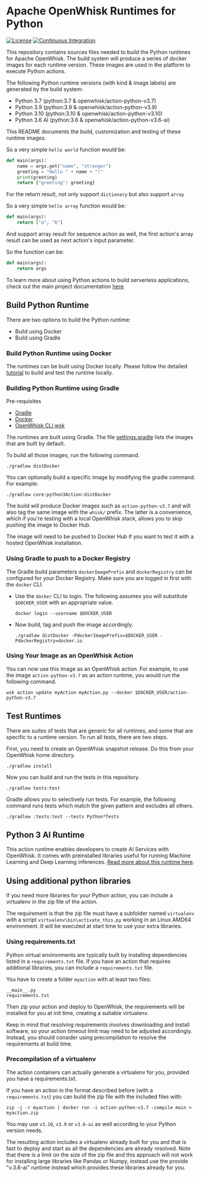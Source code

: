 <!--
#
# Licensed to the Apache Software Foundation (ASF) under one or more
# contributor license agreements.  See the NOTICE file distributed with
# this work for additional information regarding copyright ownership.
# The ASF licenses this file to You under the Apache License, Version 2.0
# (the "License"); you may not use this file except in compliance with
# the License.  You may obtain a copy of the License at
#
#     http://www.apache.org/licenses/LICENSE-2.0
#
# Unless required by applicable law or agreed to in writing, software
# distributed under the License is distributed on an "AS IS" BASIS,
# WITHOUT WARRANTIES OR CONDITIONS OF ANY KIND, either express or implied.
# See the License for the specific language governing permissions and
# limitations under the License.
#
-->

# Apache OpenWhisk Runtimes for Python
[![License](https://img.shields.io/badge/license-Apache--2.0-blue.svg)](http://www.apache.org/licenses/LICENSE-2.0)
[![Continuous Integration](https://github.com/apache/openwhisk-runtime-python/actions/workflows/ci.yaml/badge.svg)](https://github.com/apache/openwhisk-runtime-python/actions/workflows/ci.yaml)

This repository contains sources files needed to build the Python runtimes for Apache OpenWhisk. The build system will produce a series of docker images for each runtime version. These images are used in the platform to execute Python actions.

The following Python runtime versions (with kind & image labels) are generated by the build system:

- Python 3.7 (python:3.7 & openwhisk/action-python-v3.7)
- Python 3.9 (python:3.9 & openwhisk/action-python-v3.9)
- Python 3.10 (python:3.10 & openwhisk/action-python-v3.10)
- Python 3.6 AI (python:3.6 & openwhisk/action-python-v3.6-ai)

This README documents the build, customization and testing of these runtime images.

So a very simple `hello world` function would be:

```python
def main(args):
    name = args.get("name", "stranger")
    greeting = "Hello " + name + "!"
    print(greeting)
    return {"greeting": greeting}
```

For the return result, not only support `dictionary` but also support `array`

So a very simple `hello array` function would be:

```python
def main(args):
    return ["a", "b"]
```

And support array result for sequence action as well, the first action's array result can be used as next action's input parameter.

So the function can be:

```python
def main(args):
    return args
```

To learn more about using Python actions to build serverless applications, check out the main project documentation [here](https://github.com/apache/openwhisk/blob/master/docs/actions-python.md).

## Build Python Runtime

There are two options to build the Python runtime:

- Build using Docker
- Build using Gradle

### Build Python Runtime using Docker
The runtimes can be built using Docker locally. Please follow the detailed [tutorial](tutorials/local_build.md) to build and test the runtime locally.

### Building Python Runtime using Gradle

Pre-requisites

- [Gradle](https://gradle.org/)
- [Docker](https://www.docker.com/)
- [OpenWhisk CLI wsk](https://github.com/apache/openwhisk-cli/releases)

The runtimes are built using Gradle. The file [settings.gradle](settings.gradle) lists the images that are built by default.

To build all those images, run the following command.

```
./gradlew distDocker
```

You can optionally build a specific image by modifying the gradle command. For example:
```
./gradlew core:python3Action:distDocker
```

The build will produce Docker images such as `action-python-v3.7`
and will also tag the same image with the `whisk/` prefix. The latter
is a convenience, which if you're testing with a local OpenWhisk
stack, allows you to skip pushing the image to Docker Hub.

The image will need to be pushed to Docker Hub if you want to test it
with a hosted OpenWhisk installation.

### Using Gradle to push to a Docker Registry

The Gradle build parameters `dockerImagePrefix` and `dockerRegistry`
can be configured for your Docker Registry. Make sure you are logged
in first with the `docker` CLI.

- Use the `docker` CLI to login. The following assumes you will substitute `$DOCKER_USER` with an appropriate value.
  ```
  docker login --username $DOCKER_USER
  ```

- Now build, tag and push the image accordingly.
  ```
  ./gradlew distDocker -PdockerImagePrefix=$DOCKER_USER -PdockerRegistry=docker.io
  ```

### Using Your Image as an OpenWhisk Action

You can now use this image as an OpenWhisk action. For example, to use
the image `action-python-v3.7` as an action runtime, you would run
the following command.

```
wsk action update myAction myAction.py --docker $DOCKER_USER/action-python-v3.7
```

## Test Runtimes

There are suites of tests that are generic for all runtimes, and some that are specific to a runtime version.
To run all tests, there are two steps.

First, you need to create an OpenWhisk snapshot release. Do this from your OpenWhisk home directory.
```
./gradlew install
```

Now you can build and run the tests in this repository.
```
./gradlew tests:test
```

Gradle allows you to selectively run tests. For example, the following
command runs tests which match the given pattern and excludes all
others.
```
./gradlew :tests:test --tests Python*Tests
```

## Python 3 AI Runtime
This action runtime enables developers to create AI Services with OpenWhisk. It comes with preinstalled libraries useful for running Machine Learning and Deep Learning inferences. [Read more about this runtime here](./core/python36AiAction).

## Using additional python libraries

If you need more libraries for your Python action,  you can include a virtualenv in the zip file of the action.

The requirement is that the zip file must have a subfolder named `virtualenv` with a script `virtualenv\bin\activate_this.py` working in an Linux AMD64 environment. It will be executed at start time to use your extra libraries.

### Using requirements.txt

Python virtual environments are typically built by installing dependencies listed in a `requirements.txt` file. If you have an action that requires additional libraries, you can include a `requirements.txt` file.

You have to create a folder `myaction` with at least two files:

```
__main__.py
requirements.txt
```

Then zip your action and deploy to OpenWhisk, the requirements will be installed for you at init time, creating a suitable virtualenv.

Keep in mind that resolving requirements involves downloading and install software, so your action timeout limit may need to be adjusted accordingly. Instead, you should consider using precompilation to resolve the requirements at build time.

### Precompilation of a virtualenv

The action containers can actually generate a virtualenv for you, provided you have a requirements.txt.


If you have an action in the format described before (with a `requirements.txt`) you can build the zip file with the included files with:

```
zip -j -r myaction | docker run -i action-python-v3.7 -compile main > myaction.zip
```

You may use `v3.10`, `v3.9` or `v3.6-ai` as well according to your Python version needs.

The resulting action includes a virtualenv already built for you and that is fast to deploy and start as all the dependencies are already resolved. Note that there is a limit on the size of the zip file and this approach will not work for installing large libraries like Pandas or Numpy, instead use the provide "v.3.6-ai"  runtime instead which provides these libraries already for you.
